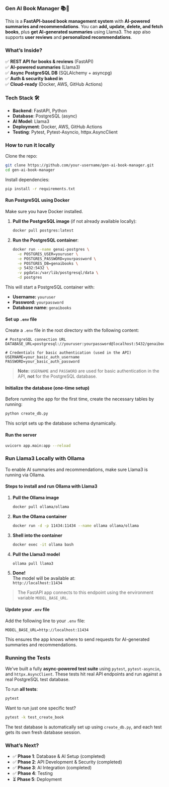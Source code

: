 ### **Gen AI Book Manager** 📚🚀  

This is a **FastAPI-based book management system** with **AI-powered summaries and recommendations**. You can **add, update, delete, and fetch books**, plus **get AI-generated summaries** using Llama3. The app also supports **user reviews** and **personalized recommendations**.  

### **What’s Inside?**  
✅ **REST API for books & reviews** (FastAPI)  
✅ **AI-powered summaries** (Llama3)  
✅ **Async PostgreSQL DB** (SQLAlchemy + asyncpg)  
✅ **Auth & security baked in**  
✅ **Cloud-ready** (Docker, AWS, GitHub Actions)  

### **Tech Stack 🛠️**  
- **Backend**: FastAPI, Python  
- **Database**: PostgreSQL (async)  
- **AI Model**: Llama3  
- **Deployment**: Docker, AWS, GitHub Actions  
- **Testing**: Pytest, Pytest-Asyncio, httpx.AsyncClient

### **How to run it locally**

Clone the repo:  
```bash
git clone https://github.com/your-username/gen-ai-book-manager.git  
cd gen-ai-book-manager
```

Install dependencies:  
```bash
pip install -r requirements.txt
```

#### **Run PostgreSQL using Docker**

Make sure you have Docker installed.

1. **Pull the PostgreSQL image** (if not already available locally):  
   ```bash
   docker pull postgres:latest
   ```

2. **Run the PostgreSQL container**:  
   ```bash
   docker run --name genai-postgres \
     -e POSTGRES_USER=youruser \
     -e POSTGRES_PASSWORD=yourpassword \
     -e POSTGRES_DB=genaibooks \
     -p 5432:5432 \
     -v pgdata:/var/lib/postgresql/data \
     -d postgres
   ```

This will start a PostgreSQL container with:

- **Username:** `youruser`  
- **Password:** `yourpassword`  
- **Database name:** `genaibooks`

#### **Set up `.env` file**  
Create a `.env` file in the root directory with the following content:

```env
# PostgreSQL connection URL
DATABASE_URL=postgresql://youruser:yourpassword@localhost:5432/genaibooks

# Credentials for basic authentication (used in the API)
USERNAME=your_basic_auth_username
PASSWORD=your_basic_auth_password
```

> **Note:** `USERNAME` and `PASSWORD` are used for basic authentication in the API, **not** for the PostgreSQL database.

#### **Initialize the database (one-time setup)**

Before running the app for the first time, create the necessary tables by running:

```bash
python create_db.py
```

This script sets up the database schema dynamically.

#### **Run the server**
```bash
uvicorn app.main:app --reload
```

### **Run Llama3 Locally with Ollama**  
To enable AI summaries and recommendations, make sure Llama3 is running via Ollama.

#### **Steps to install and run Ollama with Llama3**

1. **Pull the Ollama image**  
   ```bash
   docker pull ollama/ollama
   ```

2. **Run the Ollama container**  
   ```bash
   docker run -d -p 11434:11434 --name ollama ollama/ollama
   ```

3. **Shell into the container**  
   ```bash
   docker exec -it ollama bash
   ```

4. **Pull the Llama3 model**  
   ```bash
   ollama pull llama3
   ```

5. **Done!**  
   The model will be available at:  
   `http://localhost:11434`

> The FastAPI app connects to this endpoint using the environment variable `MODEL_BASE_URL`.

#### **Update your `.env` file**

Add the following line to your `.env` file:

```env
MODEL_BASE_URL=http://localhost:11434
```

This ensures the app knows where to send requests for AI-generated summaries and recommendations.

### **Running the Tests**

We’ve built a fully **async-powered test suite** using `pytest`, `pytest-asyncio`, and `httpx.AsyncClient`. These tests hit real API endpoints and run against a real PostgreSQL test database.

To run **all tests**:

```bash
pytest
```

Want to run just one specific test?

```bash
pytest -k test_create_book
```

The test database is automatically set up using `create_db.py`, and each test gets its own fresh database session.

### **What’s Next?**  
- ✅ **Phase 1**: Database & AI Setup (completed)  
- ✅ **Phase 2**: API Development & Security (completed)  
- ✅ **Phase 3**: AI Integration (completed) 
- ✅ **Phase 4**: Testing  
- ⏳ **Phase 5**: Deployment